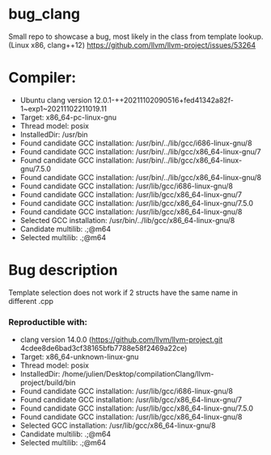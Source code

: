 # bug_clang
Small repo to showcase a bug, most likely in the class from template lookup. (Linux x86, clang++12)
https://github.com/llvm/llvm-project/issues/53264

# Compiler:
- Ubuntu clang version 12.0.1-++20211102090516+fed41342a82f-1~exp1~20211102211019.11
- Target: x86_64-pc-linux-gnu
- Thread model: posix
- InstalledDir: /usr/bin
- Found candidate GCC installation: /usr/bin/../lib/gcc/i686-linux-gnu/8
- Found candidate GCC installation: /usr/bin/../lib/gcc/x86_64-linux-gnu/7
- Found candidate GCC installation: /usr/bin/../lib/gcc/x86_64-linux-gnu/7.5.0
- Found candidate GCC installation: /usr/bin/../lib/gcc/x86_64-linux-gnu/8
- Found candidate GCC installation: /usr/lib/gcc/i686-linux-gnu/8
- Found candidate GCC installation: /usr/lib/gcc/x86_64-linux-gnu/7
- Found candidate GCC installation: /usr/lib/gcc/x86_64-linux-gnu/7.5.0
- Found candidate GCC installation: /usr/lib/gcc/x86_64-linux-gnu/8
- Selected GCC installation: /usr/bin/../lib/gcc/x86_64-linux-gnu/8
- Candidate multilib: .;@m64
- Selected multilib: .;@m64


# Bug description
Template selection does not work if 2 structs have the same name in different .cpp



### Reproductible with:
- clang version 14.0.0 (https://github.com/llvm/llvm-project.git 4cdee8de6bad3cf38165bfb7788e58f2469a22ce)
- Target: x86_64-unknown-linux-gnu
- Thread model: posix
- InstalledDir: /home/julien/Desktop/compilationClang/llvm-project/build/bin
- Found candidate GCC installation: /usr/lib/gcc/i686-linux-gnu/8
- Found candidate GCC installation: /usr/lib/gcc/x86_64-linux-gnu/7
- Found candidate GCC installation: /usr/lib/gcc/x86_64-linux-gnu/7.5.0
- Found candidate GCC installation: /usr/lib/gcc/x86_64-linux-gnu/8
- Selected GCC installation: /usr/lib/gcc/x86_64-linux-gnu/8
- Candidate multilib: .;@m64
- Selected multilib: .;@m64